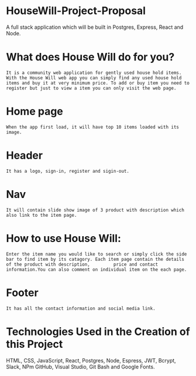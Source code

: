 # HouseWill-Project-Proposal
A full stack application which will be built in Postgres, Express, React and Node.

# What does House Will do for you?
    It is a community web application for gently used house hold items. With the House Will web app you can simply find any used house hold items and buy it at very minimum price. To add or buy item you need to register but just to view a item you can only visit the web page.
# Home page
    When the app first load, it will have top 10 items loaded with its image.
# Header
    It has a logo, sign-in, register and sigin-out.
# Nav
    It will contain slide show image of 3 product with description which also link to the item page. 
# How to use House Will:
    Enter the item name you would like to search or simply click the side bar to find item by its catagory. Each item page contain the details of the product with description,         price and contact information.You can also comment on individual item on the each page.
# Footer
    It has all the contact information and social media link. 
    
# Technologies Used in the Creation of this Project

HTML,
CSS,
JavaScript,
React,
Postgres,
Node,
Espress,
JWT,
Bcrypt,
Slack,
NPm
GitHub,
Visual Studio, 
Git Bash and
Google Fonts.

